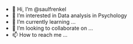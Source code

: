 - 👋 Hi, I’m @saulfrenkel
- 👀 I’m interested in Data analysis in Psychology
- 🌱 I’m currently learning ...
- 💞️ I’m looking to collaborate on ...
- 📫 How to reach me ...

<!---
saulfrenkel/saulfrenkel is a ✨ special ✨ repository because its `README.md` (this file) appears on your GitHub profile.
You can click the Preview link to take a look at your changes.
--->
